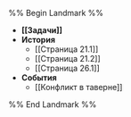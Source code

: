%% Begin Landmark %%
- **[[Задачи]]**
- **История**
	- [[Страница 21.1]]
	- [[Страница 21.2]]
	- [[Страница 26.1]]
- **События**
	- [[Конфликт в таверне]]

%% End Landmark %%
